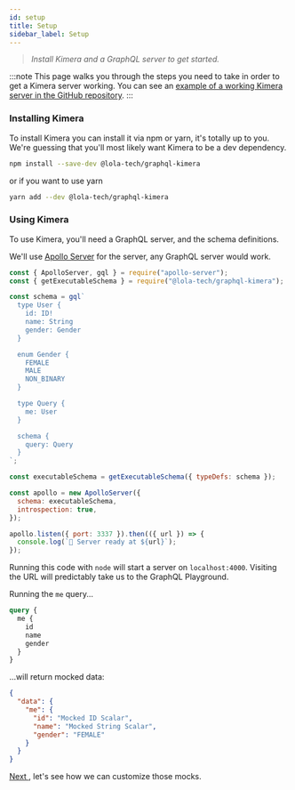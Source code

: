 ```yaml
---
id: setup
title: Setup
sidebar_label: Setup
---
```


> _Install Kimera and a GraphQL server to get started._

:::note
This page walks you through the steps you need to take in order to get a Kimera server working. You can see an [example of a working Kimera server in the GitHub repository](https://github.com/lola-tech/graphql-kimera/tree/master/examples/server).
:::

### Installing Kimera

To install Kimera you can install it via npm or yarn, it's totally up to you. We're guessing that you'll most likely want Kimera to be a dev dependency.

```sh
npm install --save-dev @lola-tech/graphql-kimera
```

or if you want to use yarn

```sh
yarn add --dev @lola-tech/graphql-kimera
```

### Using Kimera

To use Kimera, you'll need a GraphQL server, and the schema definitions.

We'll use [Apollo Server](https://www.apollographql.com/docs/apollo-server/getting-started/#step-2-install-dependencies) for the server, any GraphQL server would work.

```javascript title="server.js"
const { ApolloServer, gql } = require("apollo-server");
const { getExecutableSchema } = require("@lola-tech/graphql-kimera");

const schema = gql`
  type User {
    id: ID!
    name: String
    gender: Gender
  }

  enum Gender {
    FEMALE
    MALE
    NON_BINARY
  }

  type Query {
    me: User
  }

  schema {
    query: Query
  }
`;

const executableSchema = getExecutableSchema({ typeDefs: schema });

const apollo = new ApolloServer({
  schema: executableSchema,
  introspection: true,
});

apollo.listen({ port: 3337 }).then(({ url }) => {
  console.log(`🚀 Server ready at ${url}`);
});
```

Running this code with `node` will start a server on `localhost:4000`. Visiting the URL will predictably take us to the GraphQL Playground.

Running the `me` query...

```graphql
query {
  me {
    id
    name
    gender
  }
}
```

...will return mocked data:

```json
{
  "data": {
    "me": {
      "id": "Mocked ID Scalar",
      "name": "Mocked String Scalar",
      "gender": "FEMALE"
    }
  }
}
```

[ Next ](/graphql-kimera/docs/mocking-queries-scenario), let's see how we can customize those mocks.
